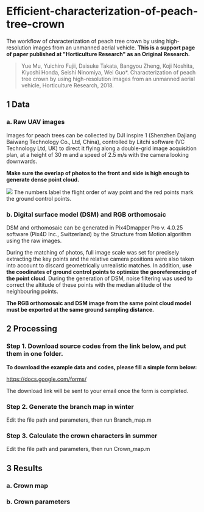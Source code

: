 # Efficient-characterization-of-peach-tree-crown
The workflow of characterization of peach tree crown by using high-resolution images from an unmanned aerial vehicle. 
**This is a support page of paper published at "Horticulture Research" as an Original Research.**
> Yue Mu, Yuichiro Fujii, Daisuke Takata, Bangyou Zheng, Koji Noshita, Kiyoshi Honda, Seishi Ninomiya, Wei Guo*. Characterization of peach tree crown by using high-resolution images from an unmanned aerial vehicle, Horticulture Research, 2018.

## 1 Data
### a. Raw UAV images
Images for peach trees can be collected by DJI inspire 1 (Shenzhen Dajiang Baiwang Technology Co., Ltd, China), controlled by Litchi software (VC Technology Ltd, UK) to direct it flying along a double-grid image acquisition plan, at a height of 30 m and a speed of 2.5 m/s with the camera looking downwards.

**Make sure the overlap of photos to the front and side is high enough to generate dense point cloud.**

![](https://github.com/UTokyo-FieldPhenomics-Lab/Efficient-characterization-of-peach-tree-crown-/blob/master/figure/FIG21.jpg) 
The numbers label the flight order of way point and the red points mark the ground control points.

### b. Digital surface model (DSM) and RGB orthomosaic
DSM and orthomosaic can be generated in Pix4Dmapper Pro v. 4.0.25 software (Pix4D Inc., Switzerland) by the Structure from Motion algorithm using the raw images. 

During the matching of photos, full image scale was set for precisely extracting the key points and the relative camera positions were also taken into account to discard geometrically unrealistic matches. In addition, **use the coodinates of ground control points to optimize the georeferencing of the point cloud**. During the generation of DSM, noise filtering was used to correct the altitude of these points with the median altitude of the neighbouring points. 

**The RGB orthomosaic and DSM image from the same point cloud model must be exported at the same ground sampling distance.**

## 2 Processing 
### Step 1. Download source codes from the link below, and put them in one folder.

**To download the example data and codes, please fill a simple form below:**

https://docs.google.com/forms/

The download link will be sent to your email once the form is completed.

### Step 2. Generate the branch map in winter
Edit the file path and parameters, then run Branch_map.m

### Step 3. Calculate the crown characters in summer
Edit the file path and parameters, then run Crown_map.m

## 3 Results
### a. Crown map
### b. Crown parameters

